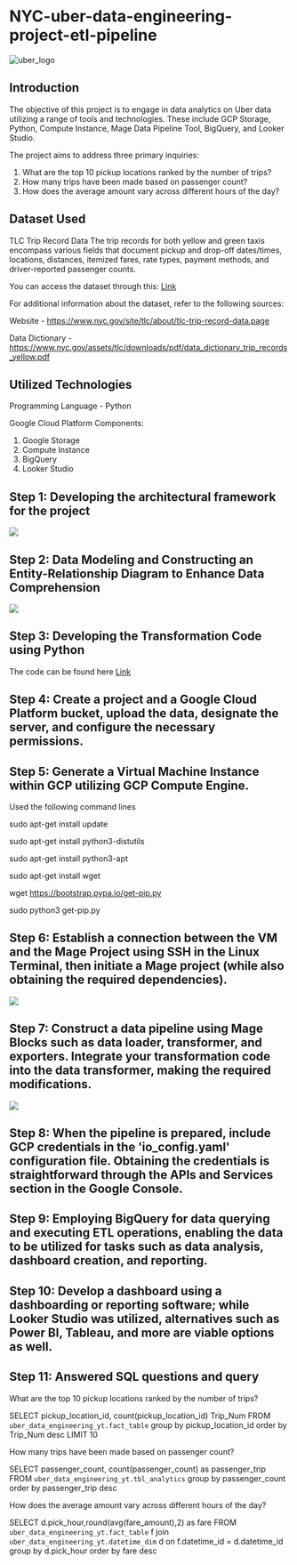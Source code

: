 # NYC-uber-data-engineering-project-etl-pipeline

![uber_logo](uber_img.png)

## Introduction

The objective of this project is to engage in data analytics on Uber data utilizing a range of tools and technologies. These include GCP Storage, Python, Compute Instance, Mage Data Pipeline Tool, BigQuery, and Looker Studio.

The project aims to address three primary inquiries:

1. What are the top 10 pickup locations ranked by the number of trips?
2. How many trips have been made based on passenger count?
3. How does the average amount vary across different hours of the day?

## Dataset Used

TLC Trip Record Data
The trip records for both yellow and green taxis encompass various fields that document pickup and drop-off dates/times, locations, distances, itemized fares, rate types, payment methods, and driver-reported passenger counts.

You can access the dataset through this: [Link](Data/uber_data.csv)

For additional information about the dataset, refer to the following sources:

Website - https://www.nyc.gov/site/tlc/about/tlc-trip-record-data.page

Data Dictionary - https://www.nyc.gov/assets/tlc/downloads/pdf/data_dictionary_trip_records_yellow.pdf


## Utilized Technologies
Programming Language - Python

Google Cloud Platform Components:

1. Google Storage
2. Compute Instance 
3. BigQuery
4. Looker Studio



## Step 1: Developing the architectural framework for the project
<img src="architecture.jpg">

## Step 2: Data Modeling and Constructing an Entity-Relationship Diagram to Enhance Data Comprehension

<img src="model.png">

## Step 3: Developing the Transformation Code using Python

The code can be found here [Link](uber.ipynb)

## Step 4: Create a project and a Google Cloud Platform bucket, upload the data, designate the server, and configure the necessary permissions.


## Step 5: Generate a Virtual Machine Instance within GCP utilizing GCP Compute Engine.

Used the following command lines

sudo apt-get install update

sudo apt-get install python3-distutils

sudo apt-get install python3-apt

sudo apt-get install wget

wget https://bootstrap.pypa.io/get-pip.py

sudo python3 get-pip.py

## Step 6: Establish a connection between the VM and the Mage Project using SSH in the Linux Terminal, then initiate a Mage project (while also obtaining the required dependencies).

<img src="mage.PNG">

## Step 7: Construct a data pipeline using Mage Blocks such as data loader, transformer, and exporters. Integrate your transformation code into the data transformer, making the required modifications.

<img src="etl_flow.PNG">


## Step 8: When the pipeline is prepared, include GCP credentials in the 'io_config.yaml' configuration file. Obtaining the credentials is straightforward through the APIs and Services section in the Google Console.

## Step 9: Employing BigQuery for data querying and executing ETL operations, enabling the data to be utilized for tasks such as data analysis, dashboard creation, and reporting.


## Step 10: Develop a dashboard using a dashboarding or reporting software; while Looker Studio was utilized, alternatives such as Power BI, Tableau, and more are viable options as well.


## Step 11: Answered SQL questions and query

What are the top 10 pickup locations ranked by the number of trips?

SELECT pickup_location_id, count(pickup_location_id) Trip_Num
FROM `uber_data_engineering_yt.fact_table` 
group by pickup_location_id
order by Trip_Num desc
LIMIT 10


How many trips have been made based on passenger count?

SELECT passenger_count, count(passenger_count) as passenger_trip
FROM `uber_data_engineering_yt.tbl_analytics`
group by passenger_count
order by passenger_trip desc


How does the average amount vary across different hours of the day?

SELECT d.pick_hour,round(avg(fare_amount),2) as fare
FROM `uber_data_engineering_yt.fact_table` f join 
`uber_data_engineering_yt.datetime_dim` d on f.datetime_id = d.datetime_id
group by d.pick_hour
order by fare desc


